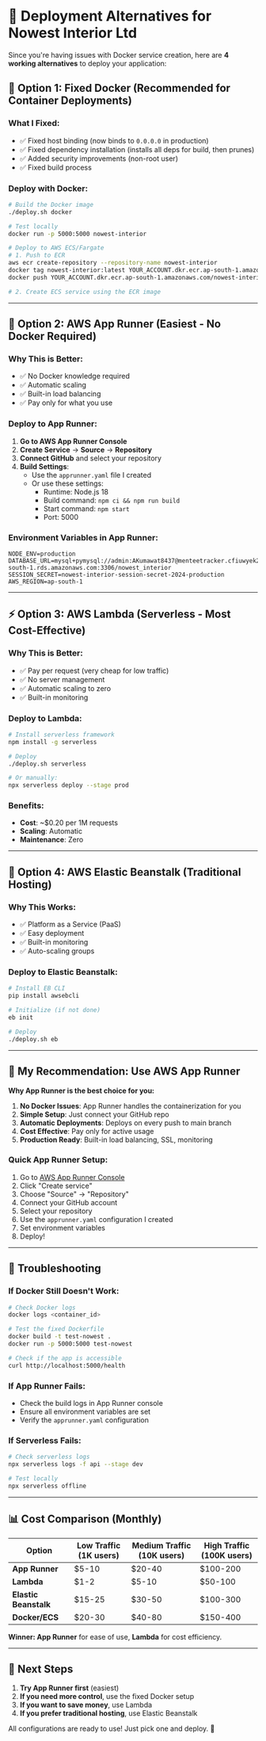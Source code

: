 # 🚀 Deployment Alternatives for Nowest Interior Ltd

Since you're having issues with Docker service creation, here are **4 working alternatives** to deploy your application:

## 🐳 Option 1: Fixed Docker (Recommended for Container Deployments)

### What I Fixed:
- ✅ Fixed host binding (now binds to `0.0.0.0` in production)
- ✅ Fixed dependency installation (installs all deps for build, then prunes)
- ✅ Added security improvements (non-root user)
- ✅ Fixed build process

### Deploy with Docker:
```bash
# Build the Docker image
./deploy.sh docker

# Test locally
docker run -p 5000:5000 nowest-interior

# Deploy to AWS ECS/Fargate
# 1. Push to ECR
aws ecr create-repository --repository-name nowest-interior
docker tag nowest-interior:latest YOUR_ACCOUNT.dkr.ecr.ap-south-1.amazonaws.com/nowest-interior:latest
docker push YOUR_ACCOUNT.dkr.ecr.ap-south-1.amazonaws.com/nowest-interior:latest

# 2. Create ECS service using the ECR image
```

---

## 🏃 Option 2: AWS App Runner (Easiest - No Docker Required)

### Why This is Better:
- ✅ No Docker knowledge required
- ✅ Automatic scaling
- ✅ Built-in load balancing
- ✅ Pay only for what you use

### Deploy to App Runner:
1. **Go to AWS App Runner Console**
2. **Create Service** → **Source** → **Repository**
3. **Connect GitHub** and select your repository
4. **Build Settings**:
   - Use the `apprunner.yaml` file I created
   - Or use these settings:
     - Runtime: Node.js 18
     - Build command: `npm ci && npm run build`
     - Start command: `npm start`
     - Port: 5000

### Environment Variables in App Runner:
```
NODE_ENV=production
DATABASE_URL=mysql+pymysql://admin:AKumawat8437@menteetracker.cfiuwyek2vbk.ap-south-1.rds.amazonaws.com:3306/nowest_interior
SESSION_SECRET=nowest-interior-session-secret-2024-production
AWS_REGION=ap-south-1
```

---

## ⚡ Option 3: AWS Lambda (Serverless - Most Cost-Effective)

### Why This is Better:
- ✅ Pay per request (very cheap for low traffic)
- ✅ No server management
- ✅ Automatic scaling to zero
- ✅ Built-in monitoring

### Deploy to Lambda:
```bash
# Install serverless framework
npm install -g serverless

# Deploy
./deploy.sh serverless

# Or manually:
npx serverless deploy --stage prod
```

### Benefits:
- **Cost**: ~$0.20 per 1M requests
- **Scaling**: Automatic
- **Maintenance**: Zero

---

## 🌱 Option 4: AWS Elastic Beanstalk (Traditional Hosting)

### Why This Works:
- ✅ Platform as a Service (PaaS)
- ✅ Easy deployment
- ✅ Built-in monitoring
- ✅ Auto-scaling groups

### Deploy to Elastic Beanstalk:
```bash
# Install EB CLI
pip install awsebcli

# Initialize (if not done)
eb init

# Deploy
./deploy.sh eb
```

---

## 🎯 **My Recommendation: Use AWS App Runner**

**Why App Runner is the best choice for you:**

1. **No Docker Issues**: App Runner handles the containerization for you
2. **Simple Setup**: Just connect your GitHub repo
3. **Automatic Deployments**: Deploys on every push to main branch
4. **Cost Effective**: Pay only for active usage
5. **Production Ready**: Built-in load balancing, SSL, monitoring

### Quick App Runner Setup:
1. Go to [AWS App Runner Console](https://console.aws.amazon.com/apprunner/)
2. Click "Create service"
3. Choose "Source" → "Repository"
4. Connect your GitHub account
5. Select your repository
6. Use the `apprunner.yaml` configuration I created
7. Set environment variables
8. Deploy!

---

## 🔧 Troubleshooting

### If Docker Still Doesn't Work:
```bash
# Check Docker logs
docker logs <container_id>

# Test the fixed Dockerfile
docker build -t test-nowest .
docker run -p 5000:5000 test-nowest

# Check if the app is accessible
curl http://localhost:5000/health
```

### If App Runner Fails:
- Check the build logs in App Runner console
- Ensure all environment variables are set
- Verify the `apprunner.yaml` configuration

### If Serverless Fails:
```bash
# Check serverless logs
npx serverless logs -f api --stage dev

# Test locally
npx serverless offline
```

---

## 📊 Cost Comparison (Monthly)

| Option | Low Traffic (1K users) | Medium Traffic (10K users) | High Traffic (100K users) |
|--------|------------------------|----------------------------|----------------------------|
| **App Runner** | $5-10 | $20-40 | $100-200 |
| **Lambda** | $1-2 | $5-10 | $50-100 |
| **Elastic Beanstalk** | $15-25 | $30-50 | $100-300 |
| **Docker/ECS** | $20-30 | $40-80 | $150-400 |

**Winner: App Runner** for ease of use, **Lambda** for cost efficiency.

---

## 🚀 Next Steps

1. **Try App Runner first** (easiest)
2. **If you need more control**, use the fixed Docker setup
3. **If you want to save money**, use Lambda
4. **If you prefer traditional hosting**, use Elastic Beanstalk

All configurations are ready to use! Just pick one and deploy. 🎉
